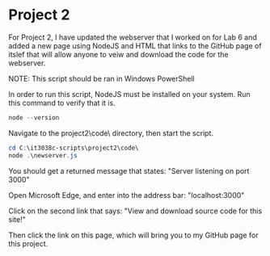 # Project 2

For Project 2, I have updated the webserver that I worked on for Lab 6 and added a new page using NodeJS and HTML that links to the GitHub page of itslef that will allow anyone to veiw and download the code for the webserver.

NOTE: This script should be ran in Windows PowerShell 

In order to run this script, NodeJS must be installed on your system. Run this command to verify that it is.

```powershell
node --version
```
Navigate to the project2\code\ directory, then start the script.

```powershell
cd C:\it3038c-scripts\project2\code\
node .\newserver.js
```
You should get a returned message that states: "Server listening on port 3000"

Open Microsoft Edge, and enter into the address bar: "localhost:3000"

Click on the second link that says: "View and download source code for this site!"

Then click the link on this page, which will bring you to my GitHub page for this project.
